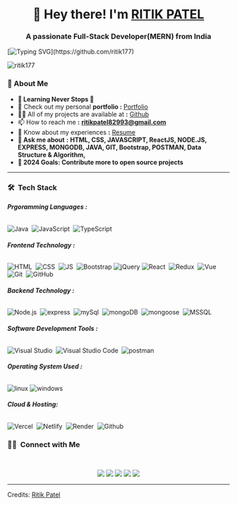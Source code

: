 <!-- ![logo] -->

<!-- <img src="https://mlevoeuxkg44.i.optimole.com/w:1024/h:512/q:mauto/f:avif/https://binaryinformatics.com/wp-content/uploads/2022/09/MERN-Stack-Development-and-Consulting-Services.jpg" width="1200" height="320"> -->


<h1 align="center">👋 Hey there! I'm <a href="https://www.linkedin.com/in/ritik-patel-3931b5258/" target="_blank"> RITIK PATEL </a></h1>
<h3 align="center">A passionate Full-Stack Developer(MERN) from India</h3>

[![Typing SVG](https://readme-typing-svg.herokuapp.com?duration=10000&center=true&vCenter=true&width=800&height=30&lines=Hello+this+is+Ritik%2C+Welcome+to+my+Github+page.)](https://github.com/ritik177)



<p align="left"> <img src="https://komarev.com/ghpvc/?username=ritik177&label=Profile%20views&color=0e75b6&style=flat" alt="ritik177" /> </p>


### 👦 About Me
- **🌱 Learning Never Stops 🚀**
- 🔭 Check out my personal **portfolio :** [Portfolio](https://portfolio-ritik177.vercel.app/)
- 👨‍💻 All of my projects are available at **:** [Github](https://github.com/ritik177)
- 📫 How to reach me **:** **ritikpatel82993@gmail.com**
- 📄 Know about my experiences **:** <a href="https://drive.google.com/file/d/1JU8BDvB6CrNosuutObspamPSDqnlFeSV/view">Resume</a>
- **💬 Ask me about** **:** **HTML, CSS, JAVASCRIPT, ReactJS, NODE.JS, EXPRESS, MONGODB, JAVA,  GIT, Bootstrap,  POSTMAN, Data Structure & Algorithm,**
- **🎯 2024 Goals: Contribute more to open source projects**

<hr>

### 🛠 &nbsp;Tech Stack

###### <b>Prgoramming Languages :</b>

![Java](https://img.shields.io/badge/-Java-05122A?style=flat&logo=coffeescript&logoColor=white)&nbsp;
![JavaScript](https://img.shields.io/badge/-JavaScript-05122A?style=flat&logo=javascript)&nbsp;
![TypeScript](https://img.shields.io/badge/-TypeScript-05122A?style=flat&logo=TypeScript)&nbsp;

###### <b>Frontend Technology :</b>

![HTML](https://img.shields.io/badge/-HTML-05122A?style=flat&logo=HTML5)&nbsp;
![CSS](https://img.shields.io/badge/-CSS-05122A?style=flat&logo=CSS3)&nbsp;
![JS](https://img.shields.io/badge/-JavaScript-05122A?style=flat&logo=javascript)&nbsp;
![Bootstrap](https://img.shields.io/badge/-Bootstrap-05122A?style=flat&logo=bootstrap&logoColor=63D7)
![jQuery](https://img.shields.io/badge/-jQuery-05122A?style=flat&logo=jQuery)
![React](https://img.shields.io/badge/-React%20Js-05122A?style=flat&logo=react)&nbsp;
![Redux](https://img.shields.io/badge/-Redux-05122A?style=flat&logo=Redux)&nbsp;
![Vue](https://img.shields.io/badge/-Vue.js-05122A?style=flat&logo=Vue.js)&nbsp;
![Git](https://img.shields.io/badge/-Git-05122A?style=flat&logo=git)&nbsp;
![GitHub](https://img.shields.io/badge/-GitHub-05122A?style=flat&logo=github)&nbsp;

###### <b>Backend Technology :</b>

![Node.js](https://img.shields.io/badge/-Node.js-05122A?style=flat&logo=node.js)&nbsp;
![express](https://img.shields.io/badge/-Express-05122A?style=flat&logo=express)&nbsp;
![mySql](https://img.shields.io/badge/-MySql-05122A?style=flat&logo=mySql&logoColor=fff)&nbsp;
![mongoDB](https://img.shields.io/badge/-MongoDB-05122A?style=flat&logo=mongoDB)&nbsp;
![mongoose](https://img.shields.io/badge/-Mongoose%20ODM-05122A?style=flat&logo=mongoose)&nbsp;
![MSSQL](https://img.shields.io/badge/-MSSQL-05122A?style=flat&logo=MSSQL&logoColor=fff)&nbsp;

###### <b>Software Development Tools :</b>

![Visual Studio](https://img.shields.io/badge/-Visual%20Studio-05122A?style=flat&logo=visual-studio&logoColor=800080)&nbsp;
![Visual Studio Code](https://img.shields.io/badge/-Visual%20Studio%20Code-05122A?style=flat&logo=visual-studio-code&logoColor=007ACC)&nbsp;
![postman](https://img.shields.io/badge/-postman-05122A?style=flat&logo=postman)&nbsp;

###### <b>Operating System Used :</b>

![linux](https://img.shields.io/badge/-linux-05122A?style=flat&logo=linux)
![windows](https://img.shields.io/badge/-windows-05122A?style=flat&logo=windows)


###### <b>Cloud & Hosting:</b>

![Vercel](https://img.shields.io/badge/vercel-%23000000.svg?style=flat&logo=vercel&logoColor=white)&nbsp;
![Netlify](https://img.shields.io/badge/netlify-00C7B7.svg?style=flat&logo=netlify&logoColor=black)&nbsp;
![Render](https://img.shields.io/badge/render-430098.svg?style=flat&logo=render&logoColor=white)&nbsp;
![Github](https://img.shields.io/badge/github-181717.svg?style=flat&logo=github&logoColor=white)&nbsp;

### 🤝🏻 &nbsp;Connect with Me

</br>
<p align="center">
<a href="https://www.linkedin.com/in/ritik-patel-3931b5258/"><img src="https://img.shields.io/badge/-Ritik%20Patel-0077B5?style=flat&logo=Linkedin&logoColor=white"/></a>
<a href="https://www.facebook.com/profile.php?id=100057104791299"><img src="https://img.shields.io/badge/-Ritik Patel-1877F2?style=flat&logo=Facebook&logoColor=white"/></a>
<a href="https://leetcode.com/u/ritikpatel82993/"><img src="https://img.shields.io/badge/-RitikPatel-FFF?style=flat&logo=leetcode&logoColor=yellow"/></a>
<a href="mailto:ritikpatel82993@gmail.com"><img src="https://img.shields.io/badge/-Ritik%20Patel-D14836?style=flat&logo=Gmail&logoColor=white"/></a>
<a href="https://www.instagram.com/ritik_m_24_10/profilecard/?igsh=cjR3dWZuNXhwZzV6"><img src="https://img.shields.io/badge/-Ritik Patel-E4405F?style=flat&logo=Instagram&logoColor=white"/></a>
</p>

---

Credits: [Ritik Patel](https://github.com/ritik177)

